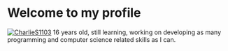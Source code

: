 
# Welcome to my profile
[![CharlieS1103](https://github-profile-trophy.vercel.app/?username=CharlieS1103&theme=nord)](https://github.com/ryo-ma/github-profile-trophy)
16 years old, still learning, working on developing as many programming and computer science related skills as I can.



